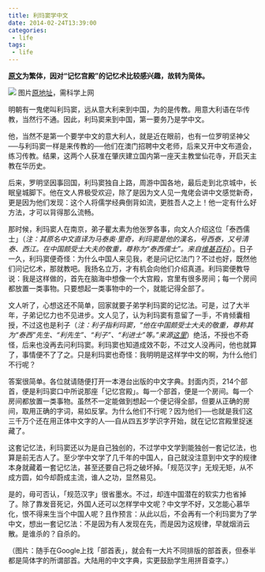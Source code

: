 ```yaml
---
title: 利玛窦学中文
date: 2014-02-24T13:39:00
categories:
 - life
tags:
 - life
---
```


**[原文](http://www.inmediahk.net/node/1021064)为繁体，因对“记忆宫殿”的记忆术比较感兴趣，故转为简体。**

![](https://images-blogger-opensocial.googleusercontent.com/gadgets/proxy?url=http%3A%2F%2Fwww.inmediahk.net%2Ffiles%2Fcolumn_images%2Fp005.jpg%3F1393090856&container=blogger)
图片[原地址](http://www.inmediahk.net/files/imagecache/w456/column_images/p005.jpg)，需科学上网

明朝有一鬼佬叫利玛窦，远从意大利来到中国，为的是传教。用意大利语在华传教，当然行不通。因此，利玛窦来到中国，第一要务乃是学中文。

他，当然不是第一个要学中文的意大利人，就是近在眼前，也有一位罗明坚神父──与利玛窦一样是来传教的──他们在澳门招聘中文老师，后来又开中文布道会，练习传教。结果，这两个人获准在肇庆建立国内第一座天主教堂仙花寺，开启天主教在华历史。

后来，罗明坚因事回国，利玛窦独自上路，周游中国各地，最后走到北京城中，长眠皇城脚下。他在文人界极受欢迎，除了是因为文人见一鬼佬会讲中文感觉新奇，更是因为他们发现：这个人将儒学经典倒背如流，更胜吾人之上！他一定有什么好方法，才可以背得那么流畅。

那时候，利玛窦人在南京，弟子瞿太素为他张罗各事，向文人介绍这位「泰西儒士」（*注：其原名中文直译为马泰奥·里奇，利玛窦是他的漢名，号西泰，又号清泰、西江。在中国颇受士大夫的敬重，尊称为“泰西儒士”。来自[维基百科](http://zh.wikipedia.org/wiki/%E5%88%A9%E7%8E%9B%E7%AA%A6)*）。日子一久，利玛窦便奇怪：为什么中国人来见我，老是问记忆法门？不过也好，既然他们问记忆术，那就教吧。我扬名立万，才有机会向他们介绍真道。利玛窦便教导说：我是这样做的，首先在脑海中想像一个大宫殿，宫里有很多房间；每一个房间都放置一类事物。只要想起一类事物中的一个，就能记得全部了。

文人听了，心想这还不简单，回家就要子弟学利玛窦的记忆法。可是，过了大半年，子弟记忆力也不见进步。文人见了，认为利玛窦有意留了一手，不肯倾囊相授，不过这也是利子（*注：利子指利玛窦，“他在中国颇受士大夫的敬重，尊称其为“泰西”先生、“利先生”、“利子”、“利进士”等。”来源[这里](http://vip.book.sina.com.cn/chapter/5207733/10162347.html)*）绝活，不授也不奇怪，后来也没再去问利玛窦。利玛窦也知道成效不彰，不过文人没再问，他也就算了，事情便不了了之。只是利玛窦也奇怪：我明明是这样学中文的啊，为什么他们不行呢？

答案很简单。各位就请随便打开一本港台出版的中文字典。封面内页，214个部首，便是利玛窦口中所说那座「记忆宫殿」。每一个部首，便是一个房间。每一个房间都放置一类事物。虽然不一定能做到想起一个便记得全部，但要从正确的房间，取用正确的字词，易如反掌。为什么他们不行呢？因为他们──也就是我们这三千万个还在用正体中文字的人──自从四五岁学识字开始，就在记忆宫殿里捉迷藏了。

这套记忆法，利玛窦还以为是自己独创的，不过学中文学到能独创一套记忆法，也算是前无古人了。至少学中文学了几千年的中国人，自己就没注意到中文字的规律本身就藏着一套记忆法，甚至还要自己将之破坏掉。「规范汉字」无规无矩，从不成方圆，如今却蔚成主流，谁人之功，显然易见。

是的，毋可否认，「规范汉字」很省墨水。不过，却连中国潜在的软实力也省掉了。除了靠发音死记，外国人还可以怎样学中文呢？中文学不好，又怎能心慕华化，恨不得来生当个中国人呢？且作预言：从此以后，不会再有一个利玛窦为了学中文，想出一套记忆法：不是因为有人发现在先，而是因为这规律，早就烟消云散。是谁杀的？自杀的。

（图片：随手在Google上找「部首表」，就会有一大片不同排版的部首表，但泰半都是简体字的所谓部首。大陆用的中文字典，实更鼓励学生用拼音查字。）